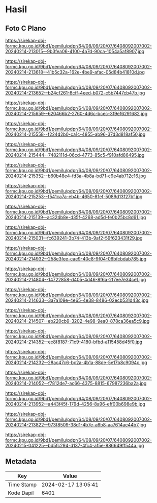 # Hasil

## Foto C Plano

https://sirekap-obj-formc.kpu.go.id/9bd1/pemilu/pdpr/64/08/09/20/07/6408092007002-20240214-213015--9b3fea06-4100-4a7d-90ca-1054a5af8907.jpg

https://sirekap-obj-formc.kpu.go.id/9bd1/pemilu/pdpr/64/08/09/20/07/6408092007002-20240214-213618--41b5c32a-162e-4be9-afac-05d84b41810d.jpg

https://sirekap-obj-formc.kpu.go.id/9bd1/pemilu/pdpr/64/08/09/20/07/6408092007002-20240214-213652--b24cf261-8cff-4eed-b072-c5b7447cb47b.jpg

https://sirekap-obj-formc.kpu.go.id/9bd1/pemilu/pdpr/64/08/09/20/07/6408092007002-20240214-215659--620466b2-2760-4d6c-bcec-3f9ef6291682.jpg

https://sirekap-obj-formc.kpu.go.id/9bd1/pemilu/pdpr/64/08/09/20/07/6408092007002-20240214-215558--f224d2b0-ca1c-4855-ab96-37d3d818af50.jpg

https://sirekap-obj-formc.kpu.go.id/9bd1/pemilu/pdpr/64/08/09/20/07/6408092007002-20240214-215444--7482111d-06cd-4773-85c5-f910afd86495.jpg

https://sirekap-obj-formc.kpu.go.id/9bd1/pemilu/pdpr/64/08/09/20/07/6408092007002-20240214-215352--b60b48e4-fd3a-4b8a-bd71-c9e4ab712c16.jpg

https://sirekap-obj-formc.kpu.go.id/9bd1/pemilu/pdpr/64/08/09/20/07/6408092007002-20240214-215253--f541ca7a-eb4b-4650-81ef-5089d13f27bf.jpg

https://sirekap-obj-formc.kpu.go.id/9bd1/pemilu/pdpr/64/08/09/20/07/6408092007002-20240214-215139--ac324b8e-d35f-4268-ad5d-fe0b25bc8d61.jpg

https://sirekap-obj-formc.kpu.go.id/9bd1/pemilu/pdpr/64/08/09/20/07/6408092007002-20240214-215031--fc639241-3b74-413b-9af2-59f623431f29.jpg

https://sirekap-obj-formc.kpu.go.id/9bd1/pemilu/pdpr/64/08/09/20/07/6408092007002-20240214-214932--258e3fee-cae9-40c8-9f04-06bfcbdab785.jpg

https://sirekap-obj-formc.kpu.go.id/9bd1/pemilu/pdpr/64/08/09/20/07/6408092007002-20240214-214804--14722858-d405-4d46-8f6a-2f7ee7e34ce1.jpg

https://sirekap-obj-formc.kpu.go.id/9bd1/pemilu/pdpr/64/08/09/20/07/6408092007002-20240214-214633--3a7a109e-4e65-4e38-8486-02ecb531d43c.jpg

https://sirekap-obj-formc.kpu.go.id/9bd1/pemilu/pdpr/64/08/09/20/07/6408092007002-20240214-214507--eb220cb9-3202-4e98-9ea0-878ca36ea5c9.jpg

https://sirekap-obj-formc.kpu.go.id/9bd1/pemilu/pdpr/64/08/09/20/07/6408092007002-20240214-214352--ec8f8187-71c9-4180-bfbd-a115458d45f0.jpg

https://sirekap-obj-formc.kpu.go.id/9bd1/pemilu/pdpr/64/08/09/20/07/6408092007002-20240214-214232--28ac47c6-bc2a-4b1a-88de-5e17b8c9094c.jpg

https://sirekap-obj-formc.kpu.go.id/9bd1/pemilu/pdpr/64/08/09/20/07/6408092007002-20240214-214052--f7812de7-ac66-4375-8815-67987236ba2a.jpg

https://sirekap-obj-formc.kpu.go.id/9bd1/pemilu/pdpr/64/08/09/20/07/6408092007002-20240214-213952--a443f45f-179d-4256-8a96-eff00b698e9b.jpg

https://sirekap-obj-formc.kpu.go.id/9bd1/pemilu/pdpr/64/08/09/20/07/6408092007002-20240214-213822--973f8509-38d1-4b7e-a6b8-aa7614ae44b7.jpg

https://sirekap-obj-formc.kpu.go.id/9bd1/pemilu/pdpr/64/08/09/20/07/6408092007002-20240215-041225--bd5fc294-d137-4fc4-af5e-886649ff544a.jpg


## Metadata

| Key        | Value               |
| ---------- | ------------------- |
| Time Stamp | 2024-02-17 13:05:41 |
| Kode Dapil | 6401                |



